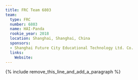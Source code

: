 ```yaml
---
title: FRC Team 6803
team:
  type: FRC
  number: 6803
  name: HAI-Panda
  rookie_year: 2018
  location: Shanghai, Shanghai, China
  sponsors:
  - Shanghai Future City Educational Technology Ltd. Co.
  links:
    Website:
---
```


{% include remove_this_line_and_add_a_paragraph %}